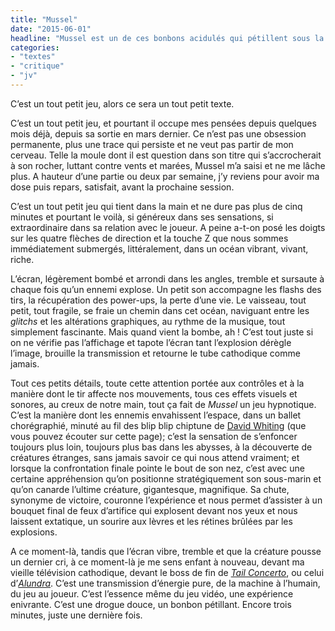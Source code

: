 ```yaml
---
title: "Mussel"
date: "2015-06-01"
headline: "Mussel est un de ces bonbons acidulés qui pétillent sous la langue et vous font faire une grimace, mais la sensation est exquise."
categories:
- "textes"
- "critique"
- "jv"
---
```


C’est un tout petit jeu, alors ce sera un tout petit texte.

C’est un tout petit jeu, et pourtant il occupe mes pensées depuis quelques mois déjà, depuis sa sortie en mars dernier. Ce n’est pas une obsession permanente, plus une trace qui persiste et ne veut pas partir de mon cerveau. Telle la moule dont il est question dans son titre qui s’accrocherait à son rocher, luttant contre vents et marées, Mussel m’a saisi et ne me lâche plus. A hauteur d’une partie ou deux par semaine, j’y reviens pour avoir ma dose puis repars, satisfait, avant la prochaine session.

C’est un tout petit jeu qui tient dans la main et ne dure pas plus de cinq minutes et pourtant le voilà, si généreux dans ses sensations, si extraordinaire dans sa relation avec le joueur. A peine a-t-on posé les doigts sur les quatre flèches de direction et la touche Z que nous sommes immédiatement submergés, littéralement, dans un océan vibrant, vivant, riche.

L’écran, légèrement bombé et arrondi dans les angles, tremble et sursaute à chaque fois qu’un ennemi explose. Un petit son accompagne les flashs des tirs, la récupération des power-ups, la perte d’une vie. Le vaisseau, tout petit, tout fragile, se fraie un chemin dans cet océan, naviguant entre les _glitchs_ et les altérations graphiques, au rythme de la musique, tout simplement fascinante. Mais quand vient la bombe, ah ! C’est tout juste si on ne vérifie pas l’affichage et tapote l’écran tant l’explosion dérègle l’image, brouille la transmission et retourne le tube cathodique comme jamais.

Tout ces petits détails, toute cette attention portée aux contrôles et à la manière dont le tir affecte nos mouvements, tous ces effets visuels et sonores, au creux de notre main, tout ça fait de _Mussel_ un jeu hypnotique. C’est la manière dont les ennemis envahissent l’espace, dans un ballet chorégraphié, minuté au fil des blip blip chiptune de [David Whiting](https://demoscenetimemachine.bandcamp.com/album/artillery-ep) (que vous pouvez écouter sur cette page); c’est la sensation de s’enfoncer toujours plus loin, toujours plus bas dans les abysses, à la découverte de créatures étranges, sans jamais savoir ce qui nous attend vraiment; et lorsque la confrontation finale pointe le bout de son nez, c’est avec une certaine appréhension qu’on positionne stratégiquement son sous-marin et qu’on canarde l’ultime créature, gigantesque, magnifique. Sa chute, synonyme de victoire, couronne l’expérience et nous permet d’assister à un bouquet final de feux d’artifice qui explosent devant nos yeux et nous laissent extatique, un sourire aux lèvres et les rétines brûlées par les explosions.

A ce moment-là, tandis que l’écran vibre, tremble et que la créature pousse un dernier cri, à ce moment-là je me sens enfant à nouveau, devant ma vieille télévision cathodique, devant le boss de fin de [_Tail Concerto_](/textes/tail-concerto), ou celui d’_[Alundra](/textes/alundra)_. C’est une transmission d’énergie pure, de la machine à l’humain, du jeu au joueur. C’est l’essence même du jeu vidéo, une expérience enivrante. C’est une drogue douce, un bonbon pétillant. Encore trois minutes, juste une dernière fois.

